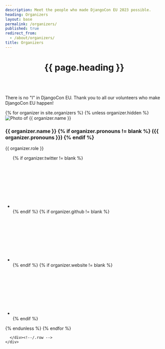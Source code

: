 ```yaml
---
description: Meet the people who made DjangoCon EU 2023 possible.
heading: Organizers
layout: base
permalink: /organizers/
published: true
redirect_from:
  - /about/organizers/
title: Organizers
---
```


<header class="subpage-header">
  <h1>{{ page.heading }}</h1>
</header>

<div class="content subpage-content">
  <section class="section-pad">
    <div class="row column">
      <p class="lead">
        There is no "I" in DjangoCon EU. Thank you to all our volunteers who make DjangoCon EU happen!
      </p>
      <div
        class="row small-up-1 smedium-up-2 medium-up-3 large-up-4 organizers">
      {% for organizer in site.organizers %}
        {% unless organizer.hidden %}
          <div
            class="column column-block">
            <div class="profile">
              <img
                class="thumbnail"
                src="{{ organizer.photo_url }}"
                alt="Photo of {{ organizer.name }}" />
              <div class="profile-namecard">
                <h3 class="profile-name">
                  {{ organizer.name }}
                  {% if organizer.pronouns != blank %}
                    ({{ organizer.pronouns }})
                  {% endif %}
                </h3>
                {{ organizer.role }}
              </div>
              <ul class="social-icons">
                {% if organizer.twitter != blank %}
                <li>
                  <a class="twitter" href="https://twitter.com/{{ organizer.twitter }}" target="_blank">
                    <svg class="twitter-icon"><use xlink:href="#twitter-icon"></use></svg>
                  </a>
                </li>
                {% endif %}
                {% if organizer.github != blank %}
                <li>
                  <a class="github" href="https://github.com/{{ organizer.github }}/" target="_blank">
                    <svg class="social-icon"><use xlink:href="#github-icon"></use></svg>
                  </a>
                  </li>
                {% endif %}
                {% if organizer.website != blank %}
                <li>
                  <a class="web" href="{{ organizer.website }}" target="_blank">
                    <svg class="social-icon"><use xlink:href="#web-icon"></use></svg>
                  </a>
                </li>
                {% endif %}
              </ul>
              </div><!--/.profile -->
          </div><!--/.column -->
        {% endunless %}
      {% endfor %}

      </div><!--/.row -->
    </div>

  </section>
</div><!-- end .content -->
